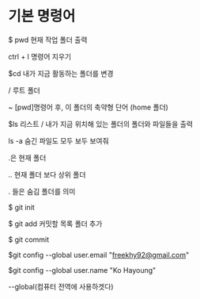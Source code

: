 # 기본 명령어





$ pwd 현재 작업 폴더 출력

ctrl + l 명령어 지우기

$cd 내가 지금 활동하는 폴더를 변경

/ 루트 폴더

~ [pwd]명령어 후, 이 폴더의 축약형 단어  (home 폴더)



$ls 리스트 / 내가 지금 위치해 있는 폴더의 폴더와 파일들을 출력

ls -a 숨긴 파일도 모두 보두 보여줘

.은 현재 폴더

.. 현재 폴더 보다 상위 폴더

. 들은 숨김 폴더를 의미



$ git init

$ git add 커밋할 목록 폴더 추가

$ git commit

$git config --global user.email "freekhy92@gmail.com"

$git config --global user.name "Ko Hayoung"

--global(컴퓨터 전역에 사용하겟다)